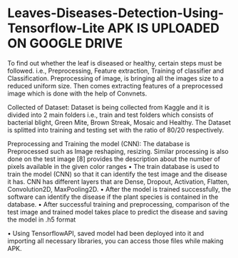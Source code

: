 # Leaves-Diseases-Detection-Using-Tensorflow-Lite    APK IS UPLOADED ON GOOGLE DRIVE 


To find out whether the leaf is diseased or healthy, certain steps must be followed. i.e., Preprocessing, Feature extraction, Training of classifier and Classification. Preprocessing of image, is bringing all the images size to a reduced uniform size. Then comes extracting features of a preprocessed image which is done with the help of Convnets. 

Collected of Dataset: Dataset is being collected from Kaggle and it is divided into 2 main folders i.e., train and test folders which consists of bacterial blight, Green Mite, Brown Streak, Mosaic and Healthy. The Dataset is splitted into training and testing set with the ratio of 80/20 respectively.

Preprocessing and Training the model (CNN): The database is Preprocessed such as Image reshaping, resizing. Similar processing is also done on the test image [8] provides the description about the number of pixels available in the given color ranges
•	The train database is used to train the model (CNN) so that it can identify the test image and the disease it has. CNN has different layers that are Dense, Dropout, Activation, Flatten, Convolution2D, MaxPooling2D. 
•	After the model is trained successfully, the software can identify the disease if the plant species is contained in the database. 
•	After successful training and preprocessing, comparison of the test image and trained model takes place to predict the disease and saving the model in .h5 format

•	Using TensorflowAPI, saved model had been deployed into it and importing all necessary libraries,  you can access those files while making APK.
